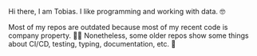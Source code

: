 Hi there, I am Tobias. I like programming and working with data. 🤓

Most of my repos are outdated because most of my recent code is company property. 😶‍🌫️ Nonetheless, some older repos show some things about CI/CD, testing, typing, documentation, etc. 👻
